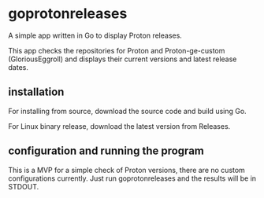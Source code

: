 # goprotonreleases
A simple app written in Go to display Proton releases.

This app checks the repositories for Proton and Proton-ge-custom (GloriousEggroll) and displays their current versions and latest release dates.

## installation

For installing from source, download the source code and build using Go.

For Linux binary release, download the latest version from Releases.

## configuration and running the program

This is a MVP for a simple check of Proton versions, there are no custom configurations currently. Just run goprotonreleases and the results will be in STDOUT.
